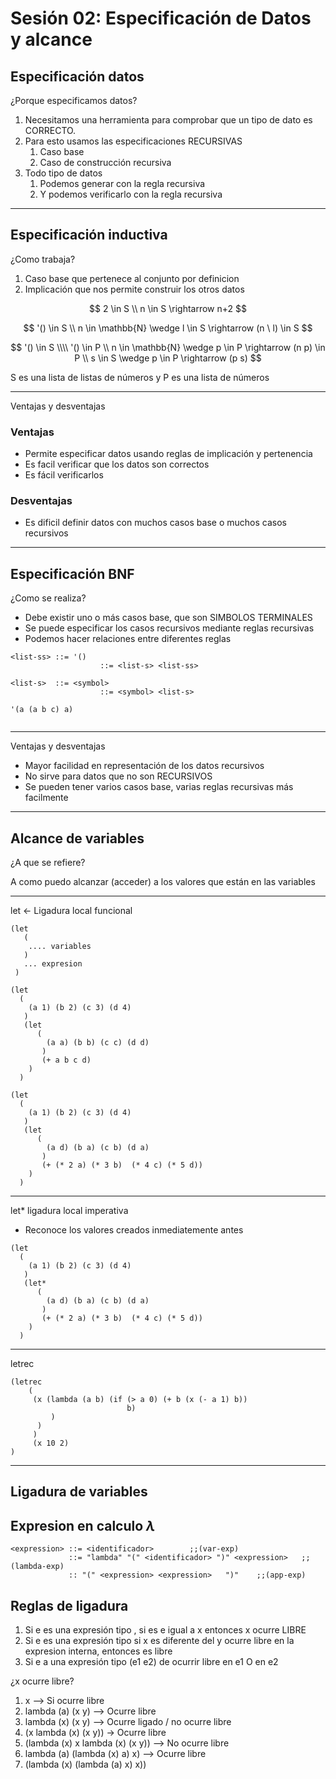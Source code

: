 # Sesión 02: Especificación de Datos y alcance

## Especificación datos

¿Porque especificamos datos?

1. Necesitamos una herramienta para comprobar que un tipo de dato es CORRECTO.
2. Para esto usamos las especificaciones RECURSIVAS
    1. Caso base
    2. Caso de construcción recursiva
3. Todo tipo de datos
    1. Podemos generar con la regla recursiva
    2. Y podemos verificarlo con la regla recursiva

---

## Especificación inductiva

¿Como trabaja?

1. Caso base que pertenece al conjunto por definicion
2. Implicación que nos permite construir los otros datos

$$
 2 \in S \\ n \in S \rightarrow n+2
$$

$$
'() \in S \\ n \in \mathbb{N} \wedge l \in S \rightarrow (n \ l) \in S
$$

$$
'() \in S \\\\ '() \in P \\ n \in \mathbb{N} \wedge p \in P \rightarrow (n p) \in P \\ s \in S \wedge p \in P \rightarrow (p s)
$$

S es una lista de listas de números y P es una lista de números

---

Ventajas y desventajas

### Ventajas

- Permite especificar datos usando reglas de implicación y pertenencia
- Es facil verificar que los datos son correctos
- Es fácil verificarlos

### Desventajas

- Es dificil definir datos con muchos casos base o muchos casos recursivos

---

## Especificación BNF

¿Como se realiza?

- Debe existir uno o más casos base, que son SIMBOLOS TERMINALES
- Se puede especificar los casos recursivos mediante reglas recursivas
- Podemos hacer relaciones entre diferentes reglas

```racket
<list-ss> ::= '()
					::= <list-s> <list-ss>
					
<list-s>  ::= <symbol>
					::= <symbol> <list-s>
					
'(a (a b c) a)
				
```

---

Ventajas y desventajas

- Mayor facilidad en representación de los datos recursivos
- No sirve para datos que no son RECURSIVOS
- Se pueden tener varios casos base, varias reglas recursivas más facilmente

---

## Alcance de variables

¿A que se refiere?

A como puedo alcanzar (acceder) a los valores que están en las variables

---

let ← Ligadura local funcional

```racket
(let
   (
    .... variables
   )
   ... expresion
 )
```

```racket
(let
  (
    (a 1) (b 2) (c 3) (d 4)
   )
   (let
      (
        (a a) (b b) (c c) (d d)
       )
       (+ a b c d)
    )
  )
```

```racket
(let
  (
    (a 1) (b 2) (c 3) (d 4)
   )
   (let
      (
        (a d) (b a) (c b) (d a)
       )
       (+ (* 2 a) (* 3 b)  (* 4 c) (* 5 d))
    )
  )
```

---

let* ligadura local imperativa

- Reconoce los valores creados inmediatemente antes

```racket
(let
  (
    (a 1) (b 2) (c 3) (d 4)
   )
   (let*
      (
        (a d) (b a) (c b) (d a)
       )
       (+ (* 2 a) (* 3 b)  (* 4 c) (* 5 d))
    )
  )
```

---

letrec

```racket
(letrec
	(
	 (x (lambda (a b) (if (> a 0) (+ b (x (- a 1) b))
	                      b)
	     )
	  )
	 )
	 (x 10 2)
)
```

---

## Ligadura de variables

## Expresion en calculo $\lambda$

```racket
<expression> ::= <identificador>        ;;(var-exp)
             ::= "lambda" "(" <identificador> ")" <expression>   ;;(lambda-exp)
             :: "(" <expression> <expression>   ")"    ;;(app-exp)
```

## Reglas de ligadura

1. Si e es una expresión tipo <var-exp>, si es e igual a x entonces x ocurre LIBRE
2. Si e es una expresión tipo <lambda-exp>  si x es diferente del <identificador> y ocurre libre en la expresion interna, entonces es libre
3. Si e a una expresión tipo <app-exp> (e1 e2) de ocurrir libre en e1 O en e2

¿x ocurre libre?

1. x  —> Si ocurre libre
2. lambda (a) (x y)  —> Ocurre libre
3. lambda (x) (x y) —> Ocurre ligado / no ocurre libre
4. (x lambda (x) (x y)) → Ocurre libre
5. (lambda (x) x  lambda (x) (x y)) —> No ocurre libre
6. lambda (a) (lambda (x) a) x) —> Ocurre libre
7. (lambda (x) (lambda (a) x)  x))